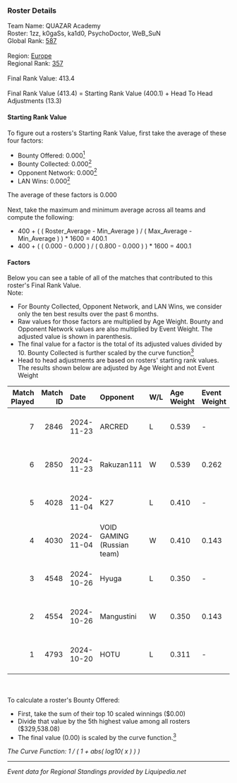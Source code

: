 ### Roster Details<br />
Team Name: QUAZAR Academy<br />
Roster: 1zz, k0gaSs, ka1d0, PsychoDoctor, WeB_SuN<br />
Global Rank: [587](../standings_global.md)<br />
<br />
Region: [Europe]( ../standings_europe.md)<br />
Regional Rank: [357]( ../standings_europe.md)<br />
<br />
Final Rank Value:  413.4<br />
<br />
Final Rank Value (413.4) = Starting Rank Value (400.1) + Head To Head Adjustments (13.3)<br />

#### Starting Rank Value<br />
To figure out a rosters's Starting Rank Value, first take the average of these four factors:<br />
- Bounty Offered: 0.000[<sup>1</sup>](#table2)
- Bounty Collected: 0.000[<sup>2</sup>](#table1)
- Opponent Network: 0.000[<sup>2</sup>](#table1)
- LAN Wins: 0.000[<sup>2</sup>](#table1)

The average of these factors is 0.000<br />
<br />
Next, take the maximum and minimum average across all teams and compute the following:<br />
- 400 + ( ( Roster_Average - Min_Average ) / ( Max_Average - Min_Average ) ) * 1600 = 400.1
- 400 + ( ( 0.000 - 0.000 ) / ( 0.800 - 0.000 ) ) * 1600 = 400.1


#### Factors<br />
Below you can see a table of all of the matches that contributed to this roster's Final Rank Value.<br />
Note:<br />

- For Bounty Collected, Opponent Network, and LAN Wins, we consider only the ten best results over the past 6 months.
- Raw values for those factors are multiplied by Age Weight. Bounty and Opponent Network values are also multiplied by Event Weight. The adjusted value is shown in parenthesis.
- The final value for a factor is the total of its adjusted values divided by 10. Bounty Collected is further scaled by the curve function[<sup>3</sup>](#curveFunction)
- Head to head adjustments are based on rosters' starting rank values. The results shown below are adjusted by Age Weight and not Event Weight
<span id="table1"></span><br />


| Match Played | Match ID | Date       | Opponent                   | W/L | Age Weight | Event Weight | Bounty Collected | Opponent Network | LAN Wins  | H2H Adj. | Roster                                    |
| -: | -: | :- | :- | :- | :- | :- | :- | :- | :- | -: | :- |
|            7 |     2846 | 2024-11-23 | ARCRED                     | L   | 0.539      | -            | -                | -                | -         |    -1.91 | 1zz, k0gaSs, ka1d0, PsychoDoctor, WeB_SuN |
|            6 |     2850 | 2024-11-23 | Rakuzan111                 | W   | 0.539      | 0.262        | 0.000 (0.000)    | 0.000 (0.000)    | 0 (0.000) |     8.21 | 1zz, k0gaSs, ka1d0, PsychoDoctor, WeB_SuN |
|            5 |     4028 | 2024-11-04 | K27                        | L   | 0.410      | -            | -                | -                | -         |    -0.78 | 1zz, k0gaSs, ka1d0, WeB_SuN, youka        |
|            4 |     4030 | 2024-11-04 | VOID GAMING (Russian team) | W   | 0.410      | 0.143        | 0.000 (0.000)    | 0.027 (0.002)    | 0 (0.000) |     7.53 | 1zz, k0gaSs, ka1d0, WeB_SuN, youka        |
|            3 |     4548 | 2024-10-26 | Hyuga                      | L   | 0.350      | -            | -                | -                | -         |    -3.84 | 1zz, k0gaSs, ka1d0, WeB_SuN, youka        |
|            2 |     4554 | 2024-10-26 | Mangustini                 | W   | 0.350      | 0.143        | 0.000 (0.000)    | 0.000 (0.000)    | 0 (0.000) |     5.50 | 1zz, k0gaSs, ka1d0, WeB_SuN, youka        |
|            1 |     4793 | 2024-10-20 | HOTU                       | L   | 0.311      | -            | -                | -                | -         |    -1.43 | 1zz, k0gaSs, ka1d0, WeB_SuN, youka        |

<br />
<span id="table2"></span><br />
To calculate a roster's Bounty Offered:<br />

- First, take the sum of their top 10 scaled winnings ($0.00)
- Divide that value by the 5th highest value among all rosters ($329,538.08)
- The final value (0.00) is scaled by the curve function.[<sup>3</sup>](#curveFunction)

<span id="curveFunction"></span>_The Curve Function: 1 / ( 1 + abs( log10( x ) ) )_<br />

---
_Event data for Regional Standings provided by Liquipedia.net_<br />
